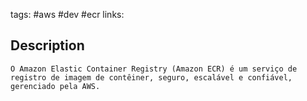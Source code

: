 tags: #aws #dev #ecr
links: 

## Description
	O Amazon Elastic Container Registry (Amazon ECR) é um serviço de registro de imagem de contêiner, seguro, escalável e confiável, gerenciado pela AWS.